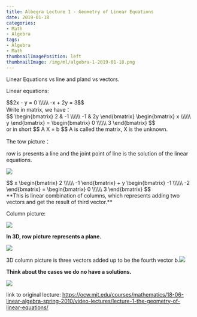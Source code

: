 ```yaml
---
title: Albegra Lecture 1 - Geometry of Linear Equations
date: 2019-01-18
categories:
- Math
- Algebra
tags:
- Algebra
- Math
thumbnailImagePosition: left
thumbnailImage: /img/ml/algebra-1-2019-01-18.png
---
```


 Linear Equations vs line and pland vs vectors.
<!--more-->

Linear equations:
<div>
$$2x - y = 0 \\\\\\
-x + 2y = 3$$
</div>
Write in matrix, we have：
<div>
$$
    \begin{bmatrix}
    2 & -1  \\\\\\
    -1 & 2y
    \end{bmatrix}
    \begin{bmatrix}
    x  \\\\\\
    y
    \end{bmatrix}
    =
    \begin{bmatrix}
    0  \\\\\\
    3
    \end{bmatrix}
$$
</div>
or in short $$ A X = b $$
A is called the matrix, X is the unknown.

The tow picture：

row is presents a line and the joint point of line is the solution of the linear equations.

![](/img/ml/algebra-1-2019-01-18.png)

<div>
$$
    x
    \begin{bmatrix}
    2   \\\\\\
    -1
    \end{bmatrix}
    + y
    \begin{bmatrix}
    -1   \\\\\\
    -2
    \end{bmatrix}
    =
    \begin{bmatrix}
    0  \\\\\\
    3
    \end{bmatrix}
$$
</div>
**This is linear combination of columns, which represents adding two vectors and get the result of third vector.**

Column picture:

![](/img/ml/algebra-2-2019-01-18.png)



**In 3D, row picture represents a plane.**

![](/img/ml/albegra-3-2019-01-18.png)

3D column picture is three vectors added up to be the fourth vector b.![](/img/ml/algebra-4-2019-01-18.png)

**Think about the cases we do no have a solutions.**

![](/img/ml/algebra-5-2019-01-18.png)



link to original lecture: https://ocw.mit.edu/courses/mathematics/18-06-linear-algebra-spring-2010/video-lectures/lecture-1-the-geometry-of-linear-equations/